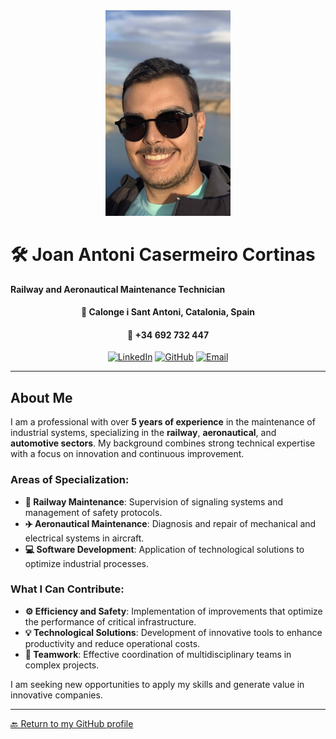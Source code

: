 <div align="center">
  <img src="https://github.com/tonicasermeiro/Pictures/blob/30f4002819d959e5758da11186aa5267112f7f0a/IMG_1324_Nero%20AI_Compress_High.jpeg?raw=true" alt="Professional Photo" width="200px">
</div>

# 🛠️ **Joan Antoni Casermeiro Cortinas**  
**Railway and Aeronautical Maintenance Technician**  

<div align="center">
  
#### 📍 Calonge i Sant Antoni, Catalonia, Spain 

</div>
<div align="center">
  
#### 📱 +34 692 732 447

</div>

<div align="center">
  
[![LinkedIn](https://img.shields.io/badge/LinkedIn-0077B5?style=for-the-badge&logo=linkedin&logoColor=white)](https://www.linkedin.com/in/tonicasermeiro)
[![GitHub](https://img.shields.io/badge/GitHub-100000?style=for-the-badge&logo=github&logoColor=white)](https://github.com/tonicasermeiro)
[![Email](https://img.shields.io/badge/Apple_Mail-0078D4?style=for-the-badge&logo=apple&logoColor=white)](mailto:toni.casermeiro@icloud.com)

</div>
  
---

## **About Me**  
I am a professional with over **5 years of experience** in the maintenance of industrial systems, specializing in the **railway**, **aeronautical**, and **automotive sectors**. My background combines strong technical expertise with a focus on innovation and continuous improvement.

### **Areas of Specialization**:
- **🚆 Railway Maintenance**: Supervision of signaling systems and management of safety protocols.
- **✈️ Aeronautical Maintenance**: Diagnosis and repair of mechanical and electrical systems in aircraft.
- **💻 Software Development**: Application of technological solutions to optimize industrial processes.

### **What I Can Contribute**:
- **⚙️ Efficiency and Safety**: Implementation of improvements that optimize the performance of critical infrastructure.
- **💡 Technological Solutions**: Development of innovative tools to enhance productivity and reduce operational costs.
- **🤝 Teamwork**: Effective coordination of multidisciplinary teams in complex projects.

I am seeking new opportunities to apply my skills and generate value in innovative companies.

---

[🔙 Return to my GitHub profile](https://github.com/tonicasermeiro)